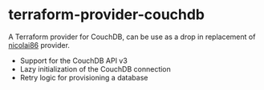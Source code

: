 # terraform-provider-couchdb

A Terraform provider for CouchDB, can be use as a drop in replacement of [nicolai86](https://github.com/nicolai86/terraform-provider-couchdb) provider.


* Support for the CouchDB API v3
* Lazy initialization of the CouchDB connection
* Retry logic for provisioning a database